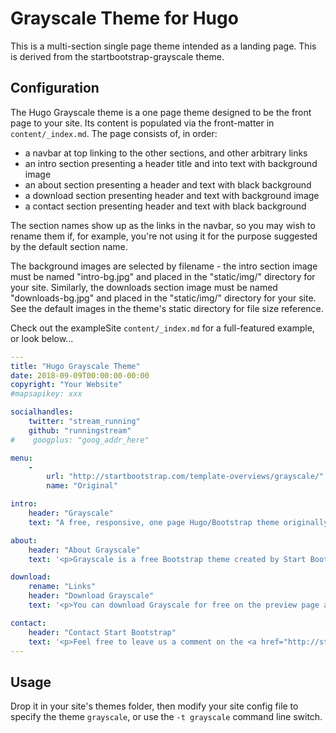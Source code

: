 # Grayscale Theme for Hugo
This is a multi-section single page theme intended as a landing page.  This is derived from the startbootstrap-grayscale theme.

## Configuration
The Hugo Grayscale theme is a one page theme designed to be the front page to your site.  Its content is populated via the front-matter in `content/_index.md`.  The page consists of, in order:
* a navbar at top linking to the other sections, and other arbitrary links
* an intro section presenting a header title and into text with background image
* an about section presenting a header and text with black background
* a download section presenting header and text with background image
* a contact section presenting header and text with black background
 
The section names show up as the links in the navbar, so you may wish to rename them if, for example, you're not using it for the purpose suggested by the default section name.
 
The background images are selected by filename - the intro section image must be named "intro-bg.jpg" and placed in the "static/img/" directory for your site.  Similarly, the downloads section image must be named "downloads-bg.jpg" and placed in the "static/img/" directory for your site.  See the default images in the theme's static directory for file size reference.

Check out the exampleSite `content/_index.md` for a full-featured example, or look below...

```YAML
---
title: "Hugo Grayscale Theme"
date: 2018-09-09T00:00:00-00:00
copyright: "Your Website"
#mapsapikey: xxx

socialhandles:
    twitter: "stream_running"
    github: "runningstream"
#    googplus: "goog_addr_here"

menu:
    -
        url: "http://startbootstrap.com/template-overviews/grayscale/"
        name: "Original"

intro:
    header: "Grayscale"
    text: "A free, responsive, one page Hugo/Bootstrap theme originally created by Start Bootstrap."

about:
    header: "About Grayscale"
    text: '<p>Grayscale is a free Bootstrap theme created by Start Bootstrap. It can be yours right now, simply download the template on <a href="http://startbootstrap.com/template-overviews/grayscale/">the preview page</a>. The theme is open source, and you can use it for any purpose, personal or commercial.</p> <p>This theme was also adapted from a Jekyll version, brought to you by <a href="https://github.com/jeromelachaud">Jerome Lachaud</a></p> <p>This theme features stock photos by <a href="http://gratisography.com/">Gratisography</a> along with a custom Google Maps skin courtesy of <a href="http://snazzymaps.com/">Snazzy Maps</a>.</p> <p>Grayscale includes full HTML, CSS, and custom JavaScript files along with SASS and LESS files for easy customization!</p>'

download:
    rename: "Links"
    header: "Download Grayscale"
    text: '<p>You can download Grayscale for free on the preview page at Start Bootstrap.</p><a href="http://startbootstrap.com/template-overviews/grayscale/" class="btn btn-default btn-lg">Visit Download Page</a>'

contact:
    header: "Contact Start Bootstrap"
    text: '<p>Feel free to leave us a comment on the <a href="http://startbootstrap.com/template-overviews/grayscale/">Grayscale template overview page</a> on Start Bootstrap to give some feedback about this theme!</p>'
---
```

## Usage
Drop it in your site's themes folder, then modify your site config file to specify the theme `grayscale`, or use the `-t grayscale` command line switch.
